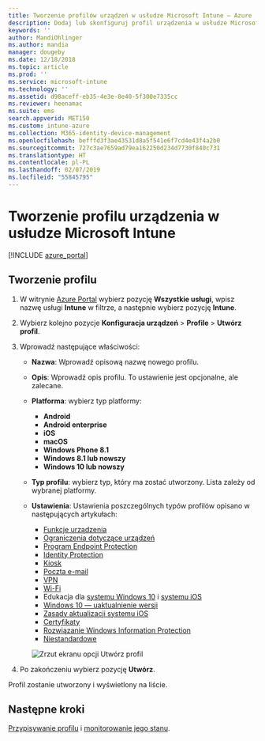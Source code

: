 ```yaml
---
title: Tworzenie profilów urządzeń w usłudze Microsoft Intune — Azure | Microsoft Docs
description: Dodaj lub skonfiguruj profil urządzenia w usłudze Microsoft Intune, w tym wybierz typ platformy i skonfiguruj ustawienia w witrynie Azure Portal.
keywords: ''
author: MandiOhlinger
ms.author: mandia
manager: dougeby
ms.date: 12/18/2018
ms.topic: article
ms.prod: ''
ms.service: microsoft-intune
ms.technology: ''
ms.assetid: d98aceff-eb35-4e3e-8e40-5f300e7335cc
ms.reviewer: heenamac
ms.suite: ems
search.appverid: MET150
ms.custom: intune-azure
ms.collection: M365-identity-device-management
ms.openlocfilehash: befffd3f3ae43531d8a5f541e6f7cd4e43f4a2b0
ms.sourcegitcommit: 727c3ae7659ad79ea162250d234d7730f840c731
ms.translationtype: HT
ms.contentlocale: pl-PL
ms.lasthandoff: 02/07/2019
ms.locfileid: "55845795"
---
```

# <a name="create-a-device-profile-in-microsoft-intune"></a>Tworzenie profilu urządzenia w usłudze Microsoft Intune

[!INCLUDE [azure_portal](./includes/azure_portal.md)]

## <a name="create-the-profile"></a>Tworzenie profilu

1. W witrynie [Azure Portal](https://portal.azure.com) wybierz pozycję **Wszystkie usługi**, wpisz nazwę usługi **Intune** w filtrze, a następnie wybierz pozycję **Intune**.

2. Wybierz kolejno pozycje **Konfiguracja urządzeń** > **Profile** > **Utwórz profil**.

3. Wprowadź następujące właściwości:

   - **Nazwa**: Wprowadź opisową nazwę nowego profilu.
   - **Opis**: Wprowadź opis profilu. To ustawienie jest opcjonalne, ale zalecane.
   - **Platforma**: wybierz typ platformy:  

       - **Android**
       - **Android enterprise**
       - **iOS**
       - **macOS**
       - **Windows Phone 8.1**
       - **Windows 8.1 lub nowszy**
       - **Windows 10 lub nowszy**

   - **Typ profilu**: wybierz typ, który ma zostać utworzony. Lista zależy od wybranej platformy.
   - **Ustawienia**: Ustawienia poszczególnych typów profilów opisano w następujących artykułach:

       -  [Funkcje urządzenia](device-features-configure.md)
       -  [Ograniczenia dotyczące urządzeń](device-restrictions-configure.md)
       -  [Program Endpoint Protection](endpoint-protection-configure.md)
       -  [Identity Protection](identity-protection-configure.md)  
       -  [Kiosk](kiosk-settings.md)
       -  [Poczta e-mail](email-settings-configure.md)
       -  [VPN](vpn-settings-configure.md)
       -  [Wi-Fi](wi-fi-settings-configure.md)
       -  Edukacja dla [systemu Windows 10](education-settings-configure.md) i [systemu iOS](wi-fi-settings-ios.md)
       -  [Windows 10 — uaktualnienie wersji](edition-upgrade-configure-windows-10.md)
       -  [Zasady aktualizacji systemu iOS](software-updates-ios.md)
       -  [Certyfikaty](certificates-configure.md)
       -  [Rozwiązanie Windows Information Protection](windows-information-protection-configure.md)
       -  [Niestandardowe](custom-settings-configure.md)

     ![Zrzut ekranu opcji Utwórz profil](./media/create-device-profile.png)

4. Po zakończeniu wybierz pozycję **Utwórz**.

Profil zostanie utworzony i wyświetlony na liście.

## <a name="next-steps"></a>Następne kroki
[Przypisywanie profilu](device-profile-assign.md) i [monitorowanie jego stanu](device-profile-monitor.md).
